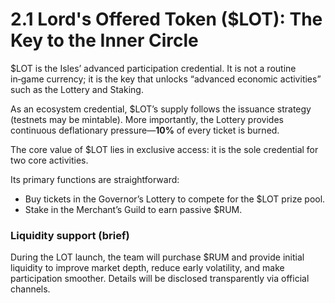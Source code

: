  

# 2.1 Lord's Offered Token ($LOT): The Key to the Inner Circle

$LOT is the Isles’ advanced participation credential. It is not a routine in‑game currency; it is the key that unlocks “advanced economic activities” such as the Lottery and Staking.

 

As an ecosystem credential, $LOT’s supply follows the issuance strategy (testnets may be mintable). More importantly, the Lottery provides continuous deflationary pressure—**10%** of every ticket is burned.

The core value of $LOT lies in exclusive access: it is the sole credential for two core activities.

Its primary functions are straightforward:
* Buy tickets in the Governor’s Lottery to compete for the $LOT prize pool.
* Stake in the Merchant’s Guild to earn passive $RUM.

### Liquidity support (brief)

During the LOT launch, the team will purchase $RUM and provide initial liquidity to improve market depth, reduce early volatility, and make participation smoother. Details will be disclosed transparently via official channels.

 

